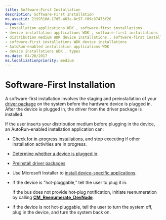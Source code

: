 ```yaml
---
title: Software-First Installation
description: Software-First Installation
ms.assetid: 2199316d-17d5-463a-8c97-f89c87473f20
keywords:
- installation applications WDK , software-first installations
- device installation applications WDK , software-first installations
- distribution medium WDK device installations , software-first installations
- software-first installations WDK device installations
- AutoRun-enabled installation applications WDK
- device installations WDK , types
ms.date: 04/20/2017
ms.localizationpriority: medium
---
```


# Software-First Installation


A software-first installation involves the staging and preinstallation of your [driver package](driver-packages.md) on the system before the hardware device is plugged in. After the device is plugged in, the driver from the driver package is installed.

If the user inserts your distribution medium before plugging in the device, an AutoRun-enabled installation application can:

-   [Check for in-progress installations](checking-for-in-progress-installations.md), and stop executing if other installation activities are in progress.

-   [Determine whether a device is plugged in](determining-whether-a-device-is-plugged-in.md).

-   [Preinstall driver packages](preinstalling-driver-packages.md)

-   Use Microsoft Installer to [install device-specific applications](installing-device-specific-applications.md).

-   If the device is "hot-pluggable," tell the user to plug it in.

    If the bus does not provide hot-plug notification, initiate reenumeration by calling [**CM_Reenumerate_DevNode**](/windows/win32/api/cfgmgr32/nf-cfgmgr32-cm_reenumerate_devnode).

-   If the device is not hot-pluggable, tell the user to turn the system off, plug in the device, and turn the system back on.

 

